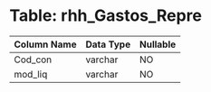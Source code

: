 # Table: rhh_Gastos_Repre

| Column Name | Data Type | Nullable |
|-------------|-----------|----------|
| Cod_con | varchar | NO |
| mod_liq | varchar | NO |
